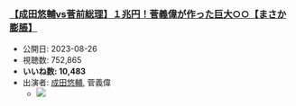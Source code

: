 ### [【成田悠輔vs菅前総理】１兆円！菅義偉が作った巨大○○【まさか膨脹】](https://www.youtube.com/watch?v=45E9JOZbcX4)
-   公開日: 2023-08-26
-   視聴数: 752,865
-   **いいね数: 10,483**
-   出演者: [成田悠輔](/rehacq_fan/people/成田悠輔 "wikilink"), 菅義偉
    - [![](https://img.youtube.com/vi/45E9JOZbcX4/hqdefault.jpg)](https://www.youtube.com/watch?v=45E9JOZbcX4)
